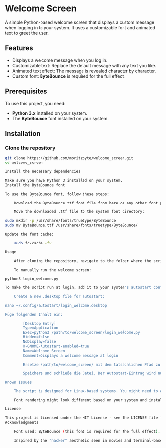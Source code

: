 # Welcome Screen

A simple Python-based welcome screen that displays a custom message when logging in to your system. It uses a customizable font and animated text to greet the user.

## Features

- Displays a welcome message when you log in.
- Customizable text: Replace the default message with any text you like.
- Animated text effect: The message is revealed character by character.
- Custom font: **ByteBounce** is required for the full effect.

## Prerequisites

To use this project, you need:

- **Python 3.x** installed on your system.
- The **ByteBounce** font installed on your system.

## Installation

### Clone the repository

```bash
git clone https://github.com/moritzbyte/welcome_screen.git
cd welcome_screen

Install the necessary dependencies

Make sure you have Python 3 installed on your system.
Install the ByteBounce font

To use the ByteBounce font, follow these steps:

    Download the ByteBounce.ttf font file from here or any other font provider.

    Move the downloaded .ttf file to the system font directory:

sudo mkdir -p /usr/share/fonts/truetype/ByteBounce
sudo mv ByteBounce.ttf /usr/share/fonts/truetype/ByteBounce/

Update the font cache:

    sudo fc-cache -fv

Usage

    After cloning the repository, navigate to the folder where the script is located.

    To manually run the welcome screen:

python3 login_welcome.py

To make the script run at login, add it to your system's autostart configuration:

    Create a new .desktop file for autostart:

nano ~/.config/autostart/login_welcome.desktop

Füge folgenden Inhalt ein:

        [Desktop Entry]
        Type=Application
        Exec=python3 /path/to/welcome_screen/login_welcome.py
        Hidden=false
        NoDisplay=false
        X-GNOME-Autostart-enabled=true
        Name=Welcome Screen
        Comment=Displays a welcome message at login

        Ersetze /path/to/welcome_screen/ mit dem tatsächlichen Pfad zu deinem geklonten Repository.

        Speichere und schließe die Datei. Der Autostart-Eintrag wird nun beim nächsten Anmelden aktiv sein.

Known Issues

    The script is designed for Linux-based systems. You might need to adjust the settings if you're using macOS or Windows.

    Font rendering might look different based on your system and installed fonts.

License

This project is licensed under the MIT License - see the LICENSE file for details.
Acknowledgments

    Font used: ByteBounce (this font is required for the full effect).

    Inspired by the "hacker" aesthetic seen in movies and terminal-based applications.
